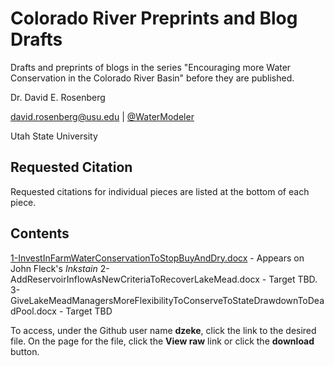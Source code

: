 # Colorado River Preprints and Blog Drafts

Drafts and preprints of blogs in the series "Encouraging more Water Conservation in the Colorado River Basin" before they are published.

Dr. David E. Rosenberg

david.rosenberg@usu.edu | [@WaterModeler](https://twitter.com/WaterModeler)

Utah State University

## Requested Citation
Requested citations for individual pieces are listed at the bottom of each piece.

## Contents
[1-InvestInFarmWaterConservationToStopBuyAndDry.docx](http://www.inkstain.net/fleck/2021/06/invest-in-farm-water-conservation-to-curtail-buy-and-dry/) - Appears on John Fleck's *Inkstain*
2-AddReservoirInflowAsNewCriteriaToRecoverLakeMead.docx - Target TBD.
3-GiveLakeMeadManagersMoreFlexibilityToConserveToStateDrawdownToDeadPool.docx - Target TBD

To access, under the Github user name **dzeke**, click the link to the desired file. On the page for the file, click the **View raw** link or click the **download** button.
